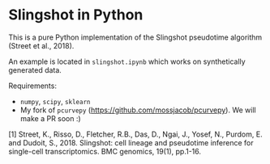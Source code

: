 # Slingshot in Python

This is a pure Python implementation of the Slingshot pseudotime algorithm (Street et al., 2018).

An example is located in `slingshot.ipynb` which works on synthetically generated data.

Requirements: 

- `numpy`, `scipy`, `sklearn`
- My fork of `pcurvepy` (https://github.com/mossjacob/pcurvepy). We will make a PR soon :) 

[1] Street, K., Risso, D., Fletcher, R.B., Das, D., Ngai, J., Yosef, N., Purdom, E. and Dudoit, S., 2018. Slingshot: cell lineage and pseudotime inference for single-cell transcriptomics. BMC genomics, 19(1), pp.1-16.